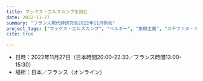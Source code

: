 ```yaml
---
title: マックス・エルスカンプを読む
date: 2022-11-27
summary: "フランス現代詩研究会2022年11月例会"
project_tags: ["マックス・エルスカンプ", "ベルギー", "象徴主義", "ステファヌ・マラルメ"]
cite: true

---
```



- 日時：2022年11月27日（日本時間20:00-22:30／フランス時間13:00-15:30）
- 場所：日本／フランス（オンライン）


